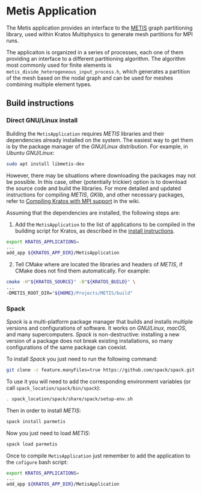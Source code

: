 # Metis Application

The Metis application provides an interface to the
[METIS](https://github.com/KarypisLab/METIS) graph partitioning library,
used within Kratos Multiphysics to generate mesh partitions for MPI runs.

The applicaiton is organized in a series of processes, each one of them providing an interface to a different partitioning algorithm.
The algorithm most commonly used for finite elements is `metis_divide_heterogeneous_input_process.h`,
which generates a partition of the mesh based on the nodal graph and can be used for meshes combining multiple element types.

## Build instructions

### Direct GNU/Linux install

Building the `MetisApplication` requires *METIS* libraries and their dependencies already installed on the system. The easiest way to get them is by the package manager of the *GNU/Linux* distribution. For example, in *Ubuntu GNU/Linux*:

```bash
sudo apt install libmetis-dev
```

However, there may be situations where downloading the packages may not be possible. In this case, other (potentially trickier) option is to download the source code and build the libraries. For more detailed and updated instructions for compiling *METIS*, *GKlib*, and other necessary packages, refer to [Compiling Kratos with MPI support](https://github.com/KratosMultiphysics/Kratos/wiki/Compiling-Kratos-with-MPI-support) in the wiki.

Assuming that the dependencies are installed, the following steps are:

1. Add the `MetisApplication` to the list of applications to be compiled in the building script for Kratos,
as described in the [install instructions](https://github.com/KratosMultiphysics/Kratos/blob/master/INSTALL.md#adding-applications).

```bash
export KRATOS_APPLICATIONS=
...
add_app ${KRATOS_APP_DIR}/MetisApplication
```

2. Tell CMake where are located the libraries and headers of *METIS*, if CMake does not find them automatically. For example:

```bash
cmake -H"${KRATOS_SOURCE}" -B"${KRATOS_BUILD}" \
...
-DMETIS_ROOT_DIR="${HOME}/Projects/METIS/build"
```

### Spack

*Spack* is a multi-platform package manager that builds and installs multiple versions and configurations of software. It works on *GNU/Linux*, *macOS*, and many supercomputers. *Spack* is non-destructive: installing a new version of a package does not break existing installations, so many configurations of the same package can coexist.

To install *Spack* you just need to run the following command:

```bash
git clone -c feature.manyFiles=true https://github.com/spack/spack.git
```

To use it you will need to add the corresponding environment variables (or call `spack_location/spack/bin/spack`):

```bash
. spack_location/spack/share/spack/setup-env.sh
```

Then in order to install *METIS*:

```bash
spack install parmetis
```

Now you just need to load *METIS*:

```bash
spack load parmetis
```

Once to compile `MetisApplication` just remember to add the application to the `cofigure` bash script: 

```bash
export KRATOS_APPLICATIONS=
...
add_app ${KRATOS_APP_DIR}/MetisApplication
```